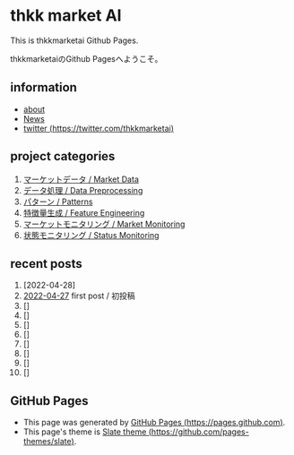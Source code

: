 # **thkk market AI**

This is thkkmarketai Github Pages.

thkkmarketaiのGithub Pagesへようこそ。


## **information**
- [about](https://thkkmarketai.github.io/about)
- [News](https://thkkmarketai.github.io/news)
- [twitter (https://twitter.com/thkkmarketai)](https://twitter.com/thkkmarketai)


## **project categories**
1. [マーケットデータ / Market Data](https://thkkmarketai.github.io/marketdata)
2. [データ処理 / Data Preprocessing](https://thkkmarketai.github.io/datapreprocessing)
3. [パターン / Patterns](https://thkkmarketai.github.io/patterns)
4. [特徴量生成 / Feature Engineering](https://thkkmarketai.github.io/featureengineering)
5. [マーケットモニタリング / Market Monitoring](https://thkkmarketai.github.io/marketmonitoring)
6. [状態モニタリング / Status Monitoring](https://thkkmarketai.github.io/statusmonitoring)　　


## **recent posts**
1. [2022-04-28]
2. [2022-04-27](https://thkkmarketai.github.io/2022/04/27/first-post.html) first post / 初投稿
3. []
4. []
5. []
6. []
7. []
8. []
9. []
10. []


## **GitHub Pages**
- This page was generated by [GitHub Pages (https://pages.github.com)](https://pages.github.com).
- This page's theme is [Slate theme (https://github.com/pages-themes/slate)](https://github.com/pages-themes/slate).
